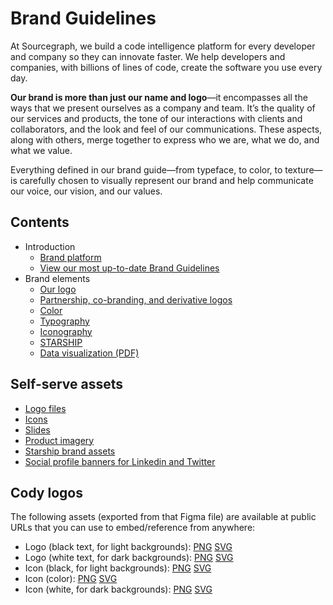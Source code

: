 # Brand Guidelines

At Sourcegraph, we build a code intelligence platform for every developer and company so they can innovate faster.
We help developers and companies, with billions of lines of code, create the software you use every day.

<strong class="text-vivid-violet">Our brand is more than just our name and logo</strong>—it encompasses all the ways that we present ourselves
as a company and team. It’s the quality of our services and products, the tone of our interactions with
clients and collaborators, and the look and feel of our communications. These aspects, along with others,
merge together to express who we are, what we do,
and what we value.

Everything defined in our brand guide—from typeface, to color, to texture—is carefully chosen to visually represent our brand and help communicate our voice, our vision, and our values.

## Contents

<object role="img" data="how_we_express_our_brand.svg" style="float: right; margin-left: 2rem; max-width: 30rem"></object>

- Introduction
  - [Brand platform](brand-platform.md)
  - [View our most up-to-date Brand Guidelines](https://www.figma.com/proto/FgyGEwbhLuXgIKOh3If74s/Brand-Guidelines?page-id=0%3A1&node-id=365%3A7256&viewport=137%2C629%2C0.04&scaling=min-zoom)
- Brand elements
  - [Our logo](https://www.figma.com/proto/FgyGEwbhLuXgIKOh3If74s/Brand-Guidelines?page-id=360%3A3767&node-id=365%3A7328&viewport=423%2C417%2C0.04&scaling=contain)
  - [Partnership, co-branding, and derivative logos](https://www.figma.com/proto/FgyGEwbhLuXgIKOh3If74s/Brand-Guidelines?page-id=360%3A3404&node-id=365%3A7337&viewport=538%2C294%2C0.07&scaling=contain)
  - [Color](https://www.figma.com/file/FgyGEwbhLuXgIKOh3If74s/Brand-Guidelines?node-id=360%3A5678)
  - [Typography](https://www.figma.com/proto/FgyGEwbhLuXgIKOh3If74s/Brand-Guidelines?page-id=360%3A5452&node-id=366%3A7352&viewport=350%2C579%2C0.05&scaling=contain)
  - [Iconography](https://www.figma.com/proto/FgyGEwbhLuXgIKOh3If74s/Brand-Guidelines?page-id=360%3A6555&node-id=366%3A7377&viewport=423%2C417%2C0.12&scaling=contain)
  - [STARSHIP](https://www.figma.com/proto/FgyGEwbhLuXgIKOh3If74s/Brand-Guidelines?page-id=144%3A2377&node-id=366%3A7380&viewport=244%2C425%2C0.04&scaling=contain)
  - [Data visualization (PDF)](https://sourcegraphstatic.com/Sourcegraph_Brand_Guidelines.pdf#page=57)

## Self-serve assets

- [Logo files](https://www.figma.com/file/522fTKlS2R6fzzs9EGNvpk/Logos?node-id=0%3A1)
- [Icons](https://www.figma.com/file/gh8Pnk0XowDq55RmqUkO7k/Icon-library?node-id=0%3A9)
- [Slides](https://docs.google.com/presentation/u/0/?ftv=1&tgif=d)
- [Product imagery](https://www.figma.com/file/VkNYkLBsxhtrhOHRuje28p/Product-Imagery?node-id=0%3A1&t=8EaDRxtvEuC7kXxZ-0)
- [Starship brand assets](https://www.figma.com/file/lXvp8a2qoAU5L5sm4Woisu/STARSHIP-brand-assets?node-id=91%3A1816&t=8EaDRxtvEuC7kXxZ-0)
- [Social profile banners for Linkedin and Twitter](https://www.figma.com/file/cB5NJu6WDkMpBfTHEHFWWD/Social-Banners?type=design&node-id=214%3A651&mode=design&t=lrzTHaPUDyyflZFO-1)

## Cody logos

The following assets (exported from that Figma file) are available at public URLs that you can use to embed/reference from anywhere:

- Logo (black text, for light backgrounds): [PNG](https://storage.googleapis.com/sourcegraph-assets/cody/20230417/logomark-default-text-black.png) [SVG](https://storage.googleapis.com/sourcegraph-assets/cody/20230417/logomark-default-text-black.svg)
- Logo (white text, for dark backgrounds): [PNG](https://storage.googleapis.com/sourcegraph-assets/cody/20230417/logomark-default-text-white.png) [SVG](https://storage.googleapis.com/sourcegraph-assets/cody/20230417/logomark-default-text-white.svg)
- Icon (black, for light backgrounds): [PNG](https://storage.googleapis.com/sourcegraph-assets/cody/20230417/logomark-black.png) [SVG](https://storage.googleapis.com/sourcegraph-assets/cody/20230417/logomark-black.svg)
- Icon (color): [PNG](https://storage.googleapis.com/sourcegraph-assets/cody/20230417/logomark-default.png) [SVG](https://storage.googleapis.com/sourcegraph-assets/cody/20230417/logomark-default.svg)
- Icon (white, for dark backgrounds): [PNG](https://storage.googleapis.com/sourcegraph-assets/cody/20230417/logomark-white.png) [SVG](https://storage.googleapis.com/sourcegraph-assets/cody/20230417/logomark-white.svg)
